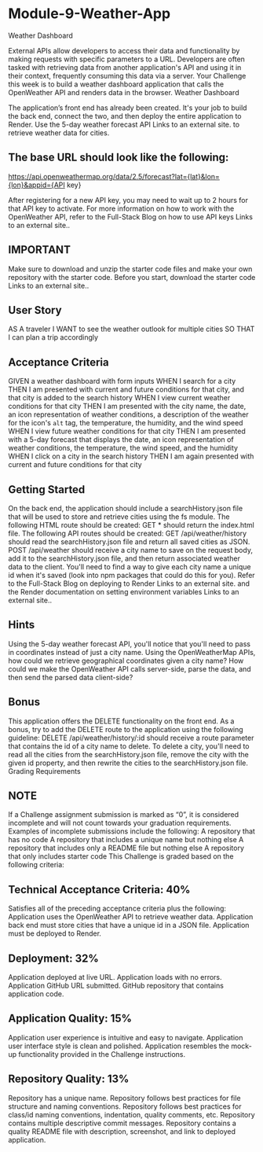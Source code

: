 # Module-9-Weather-App
 Weather Dashboard

External APIs allow developers to access their data and functionality by making requests with specific parameters to a URL. Developers are often tasked with retrieving data from another application's API and using it in their context, frequently consuming this data via a server.
Your Challenge this week is to build a weather dashboard application that calls the OpenWeather API and renders data in the browser.
Weather Dashboard

The application’s front end has already been created. It's your job to build the back end, connect the two, and then deploy the entire application to Render.
Use the 5-day weather forecast API Links to an external site. to retrieve weather data for cities.


## The base URL should look like the following:
https://api.openweathermap.org/data/2.5/forecast?lat={lat}&lon={lon}&appid={API key}



After registering for a new API key, you may need to wait up to 2 hours for that API key to activate.
For more information on how to work with the OpenWeather API, refer to the Full-Stack Blog on how to use API keys Links to an external site..

## IMPORTANT
Make sure to download and unzip the starter code files and make your own repository with the starter code.
Before you start, download the starter code Links to an external site..

## User Story

AS A traveler
I WANT to see the weather outlook for multiple cities
SO THAT I can plan a trip accordingly

## Acceptance Criteria

GIVEN a weather dashboard with form inputs
WHEN I search for a city
THEN I am presented with current and future conditions for that city, and that city is added to the search history
WHEN I view current weather conditions for that city
THEN I am presented with the city name, the date, an icon representation of weather conditions, a description of the weather for the icon's `alt` tag, the temperature, the humidity, and the wind speed
WHEN I view future weather conditions for that city
THEN I am presented with a 5-day forecast that displays the date, an icon representation of weather conditions, the temperature, the wind speed, and the humidity
WHEN I click on a city in the search history
THEN I am again presented with current and future conditions for that city

## Getting Started

On the back end, the application should include a searchHistory.json file that will be used to store and retrieve cities using the fs module.
The following HTML route should be created:
GET * should return the index.html file.
The following API routes should be created:
GET /api/weather/history should read the searchHistory.json file and return all saved cities as JSON.
POST /api/weather should receive a city name to save on the request body, add it to the searchHistory.json file, and then return associated weather data to the client. You'll need to find a way to give each city name a unique id when it's saved (look into npm packages that could do this for you).
Refer to the Full-Stack Blog on deploying to Render Links to an external site. and the Render documentation on setting environment variables Links to an external site..

## Hints

Using the 5-day weather forecast API, you'll notice that you'll need to pass in coordinates instead of just a city name. Using the OpenWeatherMap APIs, how could we retrieve geographical coordinates given a city name?
How could we make the OpenWeather API calls server-side, parse the data, and then send the parsed data client-side?

## Bonus

This application offers the DELETE functionality on the front end. As a bonus, try to add the DELETE route to the application using the following guideline:
DELETE /api/weather/history/:id should receive a route parameter that contains the id of a city name to delete. To delete a city, you'll need to read all the cities from the searchHistory.json file, remove the city with the given id property, and then rewrite the cities to the searchHistory.json file.
Grading Requirements

## NOTE
If a Challenge assignment submission is marked as “0”, it is considered incomplete and will not count towards your graduation requirements. Examples of incomplete submissions include the following:
A repository that has no code
A repository that includes a unique name but nothing else
A repository that includes only a README file but nothing else
A repository that only includes starter code
This Challenge is graded based on the following criteria:


## Technical Acceptance Criteria: 40%

Satisfies all of the preceding acceptance criteria plus the following:
Application uses the OpenWeather API to retrieve weather data.
Application back end must store cities that have a unique id in a JSON file.
Application must be deployed to Render.


## Deployment: 32%

Application deployed at live URL.
Application loads with no errors.
Application GitHub URL submitted.
GitHub repository that contains application code.


## Application Quality: 15%

Application user experience is intuitive and easy to navigate.
Application user interface style is clean and polished.
Application resembles the mock-up functionality provided in the Challenge instructions.


## Repository Quality: 13%

Repository has a unique name.
Repository follows best practices for file structure and naming conventions.
Repository follows best practices for class/id naming conventions, indentation, quality comments, etc.
Repository contains multiple descriptive commit messages.
Repository contains a quality README file with description, screenshot, and link to deployed application.



